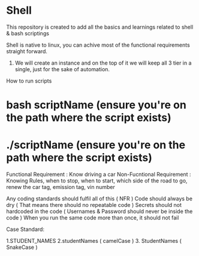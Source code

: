 # Shell

This repository is created to add all the basics and learnings related to shell & bash scriptings

Shell is native to linux, you can achive most of the functional requirements straight forward.

1) We will create an instance and on the top of it we will keep all 3 tier in a single, just for the sake of automation.

How to run scripts
# bash scriptName (ensure you're on the path where the script exists)
# ./scriptName (ensure you're on the path where the script exists)


Functional Requirement : Know driving a car Non-Fucntional Requirement : Knowing Rules, when to stop, when to start, which side of the road to go, renew the car tag, emission tag, vin number

Any coding standards should fulfil all of this ( NFR )
Code should always be dry ( That means there should no repeatable code )
Secrets should not hardcoded in the code ( Usernames & Password should never be inside the code )
When you run the same code more than once, it should not fail


Case Standard:

1.STUDENT_NAMES
2.studentNames ( camelCase )
3. StudentNames ( SnakeCase )

